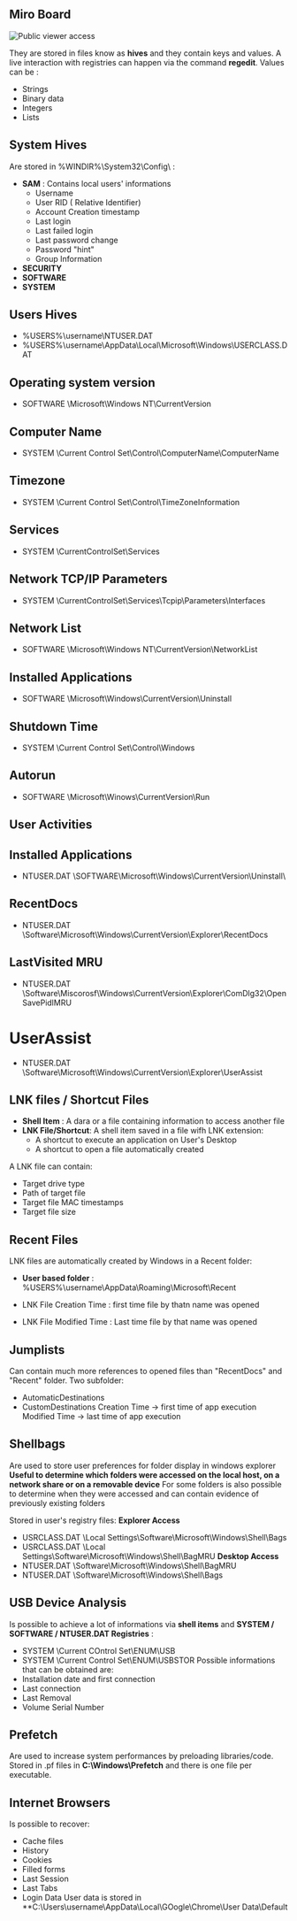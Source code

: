 ## Miro Board

![Public viewer access](https://miro.com/app/board/uXjVK6q4wf0=/?share_link_id=512001525084)

They are stored in files know as **hives** and they contain keys and values.
A live interaction with registries can happen via the command **regedit**.
Values can be :
- Strings
- Binary data
- Integers
- Lists

## System Hives
Are stored in %WINDIR%\\System32\\Config\\ :
- **SAM** : Contains local users' informations 
	- Username
	- User RID ( Relative Identifier)
	- Account Creation timestamp
	- Last login
	- Last failed login
	- Last password change
	- Password "hint"
	- Group Information
- **SECURITY**
- **SOFTWARE**
- **SYSTEM**
## Users Hives
-  %USERS%\\username\\NTUSER.DAT
-  %USERS%\\username\\AppData\\Local\\Microsoft\\Windows\\USERCLASS.DAT
## Operating system version
-  SOFTWARE \\Microsoft\\Windows NT\\CurrentVersion
## Computer Name
-  SYSTEM \\Current Control Set\\Control\\ComputerName\\ComputerName

## Timezone
- SYSTEM \\Current Control Set\\Control\\TimeZoneInformation
## Services
- SYSTEM \\CurrentControlSet\\Services
## Network TCP/IP Parameters
- SYSTEM \\CurrentControlSet\\Services\\Tcpip\\Parameters\\Interfaces
## Network List
- SOFTWARE \\Microsoft\\Windows NT\\CurrentVersion\\NetworkList
## Installed Applications
- SOFTWARE \\Microsoft\\Windows\\CurrentVersion\\Uninstall
## Shutdown Time
- SYSTEM \\Current Control Set\\Control\\Windows
## Autorun
- SOFTWARE \\Microsoft\\Winows\\CurrentVersion\\Run

## User Activities
## Installed Applications
- NTUSER.DAT \\SOFTWARE\\Microsoft\\Windows\\CurrentVersion\\Uninstall\\
## RecentDocs
- NTUSER.DAT \\Software\\Microsoft\\Windows\\CurrentVersion\\Explorer\\RecentDocs
## LastVisited MRU
- NTUSER.DAT \\Software\\Miscorosf\\Windows\\CurrentVersion\\Explorer\\ComDlg32\\OpenSavePidlMRU
# UserAssist
- NTUSER.DAT \\Software\\Microsoft\\Windows\\CurrentVersion\\Explorer\\UserAssist

## LNK files / Shortcut Files
- **Shell Item** : A dara or a file containing information to access another file
- **LNK File/Shortcut**: A shell item saved in a file wifh LNK extension:
	- A shortcut to execute an application on User's Desktop
	- A shortcut to open a file automatically created

A LNK file can contain:
- Target drive type
- Path of target file
- Target file MAC timestamps
- Target file size

## Recent Files
LNK files are automatically created by Windows in a Recent folder:
- **User based folder** : %USERS%\\username\\AppData\\Roaming\\Microsoft\\Recent

- LNK File Creation Time : first time file by thatn name was opened
- LNK File Modified Time : Last time file by that name was opened

## Jumplists
Can contain much more references to opened files than "RecentDocs" and "Recent" folder.
Two subfolder:
- AutomaticDestinations
- CustomDestinations
Creation Time -> first time of app execution
Modified Time -> last time of app execution

## Shellbags
Are used to store user preferences for folder display in windows explorer
**Useful to determine which folders were accessed on the local host, on a network share or on a removable device**
For some folders is also possible to determine when they were accessed and can contain evidence of previously existing folders

Stored in user's registry files:
**Explorer Access**
- USRCLASS.DAT \\Local Settings\\Software\\Microsoft\\Windows\\Shell\\Bags
- USRCLASS.DAT \\Local Settings\\Software\\Microsoft\\Windows\\Shell\\BagMRU
**Desktop Access**
- NTUSER.DAT \\Software\\Microsoft\\Windows\\Shell\\BagMRU
- NTUSER.DAT \\Software\\Microsoft\\Windows\\Shell\\Bags

## USB Device Analysis
Is possible to achieve a lot of informations via **shell items** and **SYSTEM / SOFTWARE / NTUSER.DAT Registries** :
- SYSTEM \\Current COntrol Set\\ENUM\\USB
- SYSTEM \\Current Control Set\\ENUM\\USBSTOR
Possible informations that can be obtained are:
- Installation date and first connection
- Last connection
- Last Removal
- Volume Serial Number

## Prefetch
Are used to increase system performances by preloading libraries/code.
Stored in .pf files in **C:\\Windows\\Prefetch** and there is one file per executable.

## Internet Browsers
Is possible to recover:
- Cache files
- History
- Cookies
- Filled forms
- Last Session
- Last Tabs
- Login Data
User data is stored in **C:\\Users\\username\\AppData\\Local\\GOogle\\Chrome\\User Data\\Default






